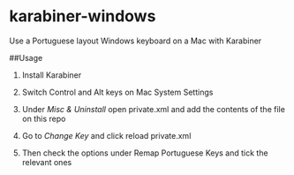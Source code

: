 # karabiner-windows
Use a Portuguese layout Windows keyboard on a Mac with Karabiner

##Usage
1) Install Karabiner

2) Switch Control and Alt keys on Mac System Settings

3) Under *Misc & Uninstall* open private.xml and add the contents of the file on this repo

4) Go to *Change Key* and click reload private.xml

5) Then check the options under Remap Portuguese Keys and tick the relevant ones
